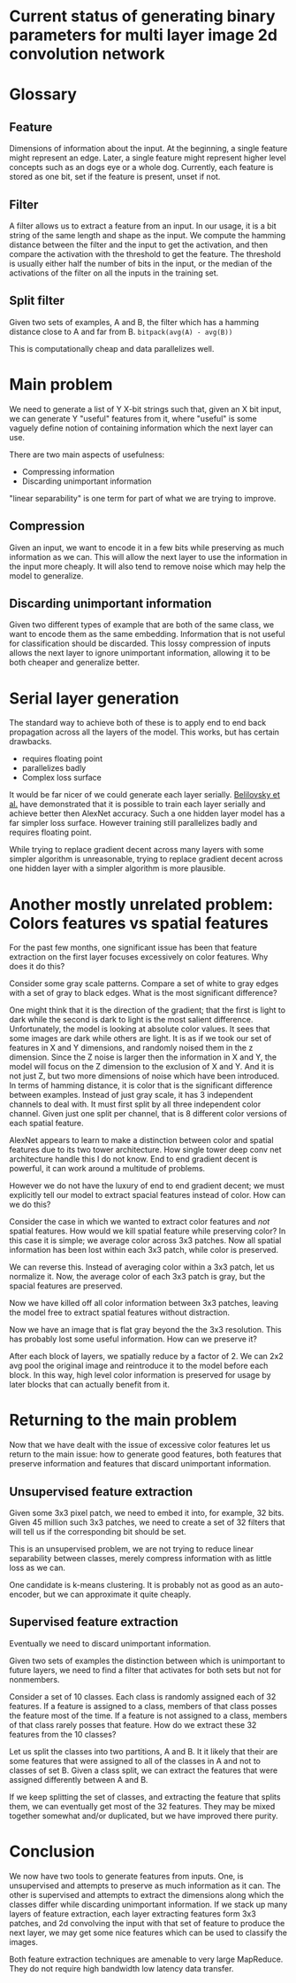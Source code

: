 # Current status of generating binary parameters for multi layer image 2d convolution network

# Glossary
## Feature
Dimensions of information about the input.
At the beginning, a single feature might represent an edge.
Later, a single feature might represent higher level concepts such as an dogs eye or a whole dog.
Currently, each feature is stored as one bit, set if the feature is present, unset if not.

## Filter
A filter allows us to extract a feature from an input.
In our usage, it is a bit string of the same length and shape as the input.
We compute the hamming distance between the filter and the input to get the activation, and then compare the activation with the threshold to get the feature.
The threshold is usually either half the number of bits in the input, or the median of the activations of the filter on all the inputs in the training set.

## Split filter
Given two sets of examples, A and B, the filter which has a hamming distance close to A and far from B.
`bitpack(avg(A) - avg(B))`

This is computationally cheap and data parallelizes well.

# Main problem
We need to generate a list of Y X-bit strings such that, given an X bit input, we can generate Y "useful" features from it, where "useful" is some vaguely define notion of containing information which the next layer can use.

There are two main aspects of usefulness:
- Compressing information
- Discarding unimportant information

"linear separability" is one term for part of what we are trying to improve.

## Compression
Given an input, we want to encode it in a few bits while preserving as much information as we can.
This will allow the next layer to use the information in the input more cheaply.
It will also tend to remove noise which may help the model to generalize.

## Discarding unimportant information
Given two different types of example that are both of the same class, we want to encode them as the same embedding.
Information that is not useful for classification should be discarded.
This lossy compression of inputs allows the next layer to ignore unimportant information, allowing it to be both cheaper and generalize better.

# Serial layer generation
The standard way to achieve both of these is to apply end to end back propagation across all the layers of the model.
This works, but has certain drawbacks.
- requires floating point
- parallelizes badly
- Complex loss surface

It would be far nicer of we could generate each layer serially.
[Belilovsky et al.](https://arxiv.org/abs/1812.11446) have demonstrated that it is possible to train each layer serially and achieve better then AlexNet accuracy.
Such a one hidden layer model has a far simpler loss surface.
However training still parallelizes badly and requires floating point.

While trying to replace gradient decent across many layers with some simpler algorithm is unreasonable, trying to replace gradient decent across one hidden layer with a simpler algorithm is more plausible.



# Another mostly unrelated problem: Colors features vs spatial features
For the past few months, one significant issue has been that feature extraction on the first layer focuses excessively on color features.
Why does it do this?

Consider some gray scale patterns.
Compare a set of white to gray edges with a set of gray to black edges.
What is the most significant difference?

One might think that it is the direction of the gradient; that the first is light to dark while the second is dark to light is the most salient difference.
Unfortunately, the model is looking at absolute color values.
It sees that some images are dark while others are light.
It is as if we took our set of features in X and Y dimensions, and randomly noised them in the z dimension.
Since the Z noise is larger then the information in X and Y, the model will focus on the Z dimension to the exclusion of X and Y.
And it is not just Z, but two more dimensions of noise which have been introduced.
In terms of hamming distance, it is color that is the significant difference between examples.
Instead of just gray scale, it has 3 independent channels to deal with.
It must first split by all three independent color channel.
Given just one split per channel, that is 8 different color versions of each spatial feature.

AlexNet appears to learn to make a distinction between color and spatial features due to its two tower architecture.
How single tower deep conv net architecture handle this I do not know.
End to end gradient decent is powerful, it can work around a multitude of problems.

However we do not have the luxury of end to end gradient decent; we must explicitly tell our model to extract spacial features instead of color.
How can we do this?

Consider the case in which we wanted to extract color features and _not_ spatial features.
How would we kill spatial feature while preserving color?
In this case it is simple; we average color across 3x3 patches.
Now all spatial information has been lost within each 3x3 patch, while color is preserved.

We can reverse this.
Instead of averaging color within a 3x3 patch, let us normalize it.
Now, the average color of each 3x3 patch is gray, but the spacial features are preserved.

Now we have killed off all color information between 3x3 patches, leaving the model free to extract spatial features without distraction.

Now we have an image that is flat gray beyond the the 3x3 resolution.
This has probably lost some useful information.
How can we preserve it?

After each block of layers, we spatially reduce by a factor of 2.
We can 2x2 avg pool the original image and reintroduce it to the model before each block.
In this way, high level color information is preserved for usage by later blocks that can actually benefit from it.


# Returning to the main problem
Now that we have dealt with the issue of excessive color features let us return to the main issue: how to generate good features, both features that preserve information and features that discard unimportant information.

## Unsupervised feature extraction
Given some 3x3 pixel patch, we need to embed it into, for example, 32 bits.
Given 45 million such 3x3 patches, we need to create a set of 32 filters that will tell us if the corresponding bit should be set.

This is an unsupervised problem, we are not trying to reduce linear separability between classes, merely compress information with as little loss as we can.

One candidate is k-means clustering.
It is probably not as good as an auto-encoder, but we can approximate it quite cheaply.

## Supervised feature extraction
Eventually we need to discard unimportant information.

Given two sets of examples the distinction between which is unimportant to future layers, we need to find a filter that activates for both sets but not for nonmembers.

Consider a set of 10 classes.
Each class is randomly assigned each of 32 features.
If a feature is assigned to a class, members of that class posses the feature most of the time.
If a feature is not assigned to a class, members of that class rarely posses that feature.
How do we extract these 32 features from the 10 classes?

Let us split the classes into two partitions, A and B.
It it likely that their are some features that were assigned to all of the classes in A and not to classes of set B.
Given a class split, we can extract the features that were assigned differently between A and B.

If we keep splitting the set of classes, and extracting the feature that splits them, we can eventually get most of the 32 features.
They may be mixed together somewhat and/or duplicated, but we have improved there purity.


# Conclusion
We now have two tools to generate features from inputs.
One, is unsupervised and attempts to preserve as much information as it can.
The other is supervised and attempts to extract the dimensions along which the classes differ while discarding unimportant information.
If we stack up many layers of feature extraction, each layer extracting features form 3x3 patches, and 2d convolving the input with that set of feature to produce the next layer, we may get some nice features which can be used to classify the images.

Both feature extraction techniques are amenable to very large MapReduce.
They do not require high bandwidth low latency data transfer.
